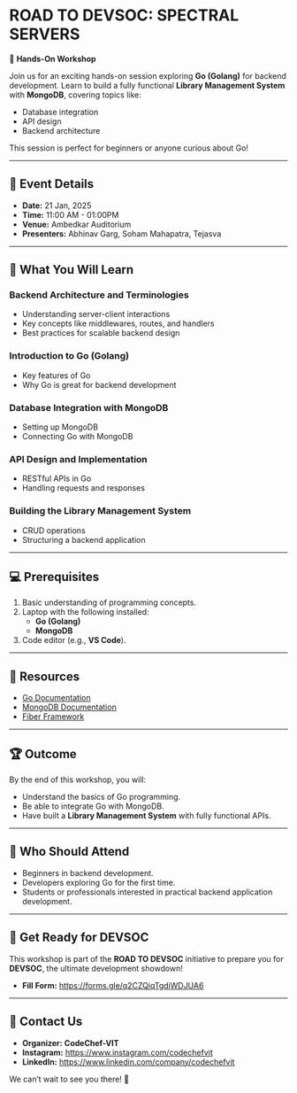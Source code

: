 # ROAD TO DEVSOC: SPECTRAL SERVERS

🚀 **Hands-On Workshop**

Join us for an exciting hands-on session exploring **Go (Golang)** for backend development. Learn to build a fully functional **Library Management System** with **MongoDB**, covering topics like:

- Database integration
- API design
- Backend architecture

This session is perfect for beginners or anyone curious about Go!

---

## 📅 Event Details

- **Date:**  21 Jan, 2025 
- **Time:** 11:00 AM - 01:00PM  
- **Venue:** Ambedkar Auditorium 
- **Presenters:** Abhinav Garg, Soham Mahapatra, Tejasva

---

## 📖 What You Will Learn

### **Backend Architecture and Terminologies**
- Understanding server-client interactions
- Key concepts like middlewares, routes, and handlers
- Best practices for scalable backend design

### **Introduction to Go (Golang)**
- Key features of Go
- Why Go is great for backend development

### **Database Integration with MongoDB**
- Setting up MongoDB
- Connecting Go with MongoDB

### **API Design and Implementation**
- RESTful APIs in Go
- Handling requests and responses

### **Building the Library Management System**
- CRUD operations
- Structuring a backend application



---

## 💻 Prerequisites

1. Basic understanding of programming concepts.
2. Laptop with the following installed:
   - **Go (Golang)**
   - **MongoDB**
3. Code editor (e.g., **VS Code**).

---

## 🔗 Resources

- [Go Documentation](https://golang.org/doc/)
- [MongoDB Documentation](https://www.mongodb.com/docs/)
- [Fiber Framework](https://gofiber.io/)

---

## 🏆 Outcome

By the end of this workshop, you will:

- Understand the basics of Go programming.
- Be able to integrate Go with MongoDB.
- Have built a **Library Management System** with fully functional APIs.

---

## 🎯 Who Should Attend

- Beginners in backend development.
- Developers exploring Go for the first time.
- Students or professionals interested in practical backend application development.

---

## 🌟 Get Ready for DEVSOC

This workshop is part of the **ROAD TO DEVSOC** initiative to prepare you for **DEVSOC**, the ultimate development showdown!

- **Fill Form:** https://forms.gle/q2CZQiqTgdiWDJUA6


---

## 🤝 Contact Us

- **Organizer:** **CodeChef-VIT**
- **Instagram:**  https://www.instagram.com/codechefvit 
- **LinkedIn:** https://www.linkedin.com/company/codechefvit


We can’t wait to see you there! 🚀

